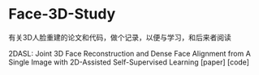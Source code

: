 # Face-3D-Study
有关3D人脸重建的论文和代码，做个记录，以便与学习，和后来者阅读

2DASL: Joint 3D Face Reconstruction and Dense Face Alignment from A Single Image with 2D-Assisted Self-Supervised Learning [paper] [code]
